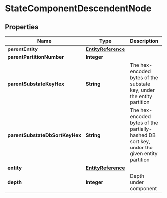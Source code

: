 

# StateComponentDescendentNode


## Properties

| Name | Type | Description | Notes |
|------------ | ------------- | ------------- | -------------|
|**parentEntity** | [**EntityReference**](EntityReference.md) |  |  |
|**parentPartitionNumber** | **Integer** |  |  |
|**parentSubstateKeyHex** | **String** | The hex-encoded bytes of the substate key, under the entity partition |  |
|**parentSubstateDbSortKeyHex** | **String** | The hex-encoded bytes of the partially-hashed DB sort key, under the given entity partition |  |
|**entity** | [**EntityReference**](EntityReference.md) |  |  |
|**depth** | **Integer** | Depth under component |  |



